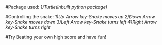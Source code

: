 #Package used:
*1)Turtle(inbuilt python package)*


#Controlling the snake:
*1)Up Arrow key-Snake moves up*
*2)Down Arrow key-Snake moves down*
*3)Left Arrow key-Snake turns left*
*4)Right Arrow key-Snake turns right*

#Try Beating your own high score and have fun!
